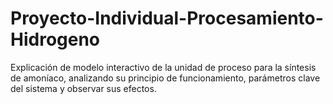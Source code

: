 # Proyecto-Individual-Procesamiento-Hidrogeno
Explicación de modelo interactivo de la unidad de proceso para la síntesis de amoníaco, analizando su principio de funcionamiento, parámetros clave del sistema y observar sus efectos.
